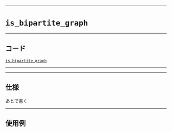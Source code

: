 _____

# `is_bipartite_graph`

_____

## コード

[`is_bipartite_graph`](https://github.com/titan-23/Library_py/blob/main/Graph/is_bipartite_graph.py)
<!-- code=https://github.com/titan-23/Library_py/blob/main/Graph\is_bipartite_graph.py -->

_____


_____

## 仕様

あとで書く

_____

## 使用例

```python
```
